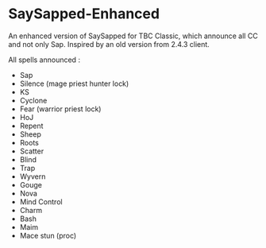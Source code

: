 # SaySapped-Enhanced
An enhanced version of SaySapped for TBC Classic, which announce all CC and not only Sap.
Inspired by an old version from 2.4.3 client.

All spells announced :
- Sap
- Silence (mage priest hunter lock)
- KS
- Cyclone
- Fear (warrior priest lock)
- HoJ
- Repent
- Sheep
- Roots
- Scatter
- Blind
- Trap
- Wyvern
- Gouge
- Nova
- Mind Control
- Charm
- Bash
- Maim
- Mace stun (proc)
